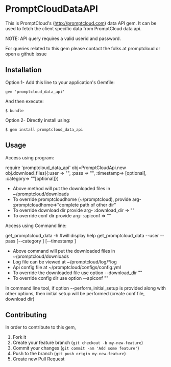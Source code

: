 # PromptCloudDataAPI

This is PromptCloud's (http://promptcloud.com) data  API gem. It can be used to fetch the client specific data from PromptCloud data api.

NOTE: API query  requires a valid userid and password.

For queries related to this gem please contact the folks at promptcloud or open a github issue

## Installation
Option 1-
Add this line to your application's Gemfile:

    gem 'promptcloud_data_api'

And then execute:

    $ bundle

Option 2-
Directly install using:

    $ gem install promptcloud_data_api

## Usage

Access using program:

require 'promptcloud_data_api'
obj=PromptCloudApi.new
obj.download_files({:user => "<your valid user name>", :pass => "<your valid password>", :timestamp=> <timestamp>[optional], :category=> "<category>"[optional]})

* Above method will put the downloaded files in ~/promptcloud/downloads
* To override promptcloudhome (~/promptcloud), provide arg- :promptcloudhome=>"complete path of other dir"
* To override download dir provide arg- :download_dir => "<download dir full path>"
* To override conf dir provide arg- :apiconf => "<api conf full path>"

Access using Command line:

get_promptcloud_data -h #will display help
get_promptcloud_data --user <username> --pass <password> [--category <category>] [--timestamp <timestamp>] 

* Above command will put the downloaded files in ~/promptcloud/downloads
* Log file can be viewed at ~/promptcloud/log/*log
* Api config file at ~/promptcloud/configs/config.yml
* To override the downloaded file use option --download_dir "<apidir full path>"
* To override config dir use option --apiconf "<apiconf full path>"

In command line tool, if option --perform_initial_setup is provided along with other options, then initial setup will be performed (create conf file, download dir)

## Contributing
In order to contribute to this gem,

1. Fork it
2. Create your feature branch (`git checkout -b my-new-feature`)
3. Commit your changes (`git commit -am 'Add some feature'`)
4. Push to the branch (`git push origin my-new-feature`)
5. Create new Pull Request
